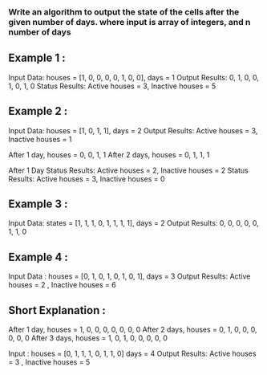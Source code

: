 ### Write an algorithm to output the state of the cells after the given number of days.  where input is array of integers, and n number of days

## Example 1 : 
Input Data: houses = [1, 0, 0, 0, 0, 1, 0, 0], days = 1
Output Results:  0, 1, 0, 0, 1, 0, 1, 0
Status Results: Active houses = 3, Inactive houses = 5

## Example 2 : 
Input Data: houses = [1, 0, 1, 1], days = 2
Output Results: Active houses = 3, Inactive houses = 1

After 1 day,  houses = 0, 0, 1, 1
After 2 days, houses = 0, 1, 1, 1

After 1 Day Status Results: Active houses = 2, Inactive houses = 2
Status Results: Active houses = 3, Inactive houses = 0


## Example 3 : 
Input Data: states = [1, 1, 1, 0, 1, 1, 1, 1], days = 2
Output Results: 0, 0, 0, 0, 0, 1, 1, 0

## Example 4 : 
Input Data : houses = [0, 1, 0, 1, 0, 1, 0, 1],  days = 3
Output Results: Active houses = 2 , Inactive houses = 6

## Short Explanation : 
After 1 day, houses = 1, 0, 0, 0, 0, 0, 0, 0
After 2 days, houses = 0, 1, 0, 0, 0, 0, 0, 0
After 3 days, houses =  1, 0, 1, 0, 0, 0, 0, 0

Input : houses = [0, 1, 1, 1, 0, 1, 1, 0]  days = 4
Output Results: Active houses = 3 , Inactive houses = 5
